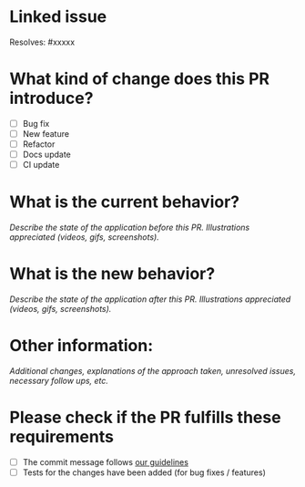 # Linked issue

Resolves: #xxxxx

# What kind of change does this PR introduce?

- [ ] Bug fix
- [ ] New feature
- [ ] Refactor
- [ ] Docs update
- [ ] CI update

# What is the current behavior?

_Describe the state of the application before this PR. Illustrations appreciated (videos, gifs, screenshots)._

# What is the new behavior?

_Describe the state of the application after this PR. Illustrations appreciated (videos, gifs, screenshots)._

# Other information:

_Additional changes, explanations of the approach taken, unresolved issues, necessary follow ups, etc._

# Please check if the PR fulfills these requirements

- [ ] The commit message follows [our guidelines]("https://github.com/Aiven-Open/klaw/blob/main/CONTRIBUTING.md#guideline-commit-messages")
- [ ] Tests for the changes have been added (for bug fixes / features)
